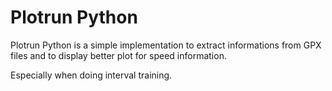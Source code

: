 Plotrun Python
==============

Plotrun Python is a simple implementation to extract informations from GPX files and to display better plot for speed information.

Especially when doing interval training.

